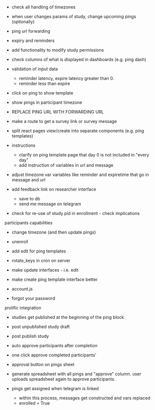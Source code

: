 
- check all handling of timezones

- when user changes params of study, change upcoming pings (optionally)
- ping url forwarding
- expiry and reminders
- add functionality to modify study permissions

- check columns of what is displayed in dashboards (e.g. ping dash)

- validation of input data
    - reminder latency, expire latency greater than 0. 
    - reminder less than expire

- click on ping to show template


- show pings in participant timezone

- REPLACE PING URL WITH FORWARDING URL

- make a route to get a survey link or survey message 

- split react pages view/create into separate components (e.g. ping templates)

- instructions
    - clarify on ping template page that day 0 is not included in "every day"
    - add instruction of variables in url and message

- adjust timezone var variables like reminder and expiretime that go in message and url

- add feedback link on researcher interface
    - save to db
    - send me message on telegram

- check for re-use of study pid in enrollment - check implications

participants capabilities
- change timezone (and then update pings)
- unenroll

- add edit for ping templates
- rotate_keys in cron on server
- make update interfaces - i.e. edit

- make create ping template interface better

- account.js
- forgot your password

prolific integration
- studies get published at the beginning of the ping block
- post unpublished study draft
- post publish study
- auto approve participants after completion
- one click approve completed participants'
- approval button on pings sheet
- generate spreadsheet with all pings and "approve" column. user uploads spreadsheet again to approve participants.

- pings get assigned when telegram is linked
    - within this process, messages get constructed and vars replaced
    - enrolled = True

